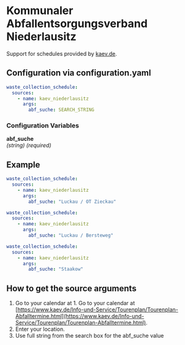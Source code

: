 # Kommunaler Abfallentsorgungsverband Niederlausitz

Support for schedules provided by [kaev.de](https://www.kaev.de/).

## Configuration via configuration.yaml

```yaml
waste_collection_schedule:
  sources:
    - name: kaev_niederlausitz
      args:
        abf_suche: SEARCH_STRING
```

### Configuration Variables

**abf_suche**<br>
*(string) (required)*


## Example

```yaml
waste_collection_schedule:
  sources:
    - name: kaev_niederlausitz
      args:
        abf_suche: "Luckau / OT Zieckau"
```

```yaml
waste_collection_schedule:
  sources:
    - name: kaev_niederlausitz
      args:
        abf_suche: "Luckau / Bersteweg"
```

```yaml
waste_collection_schedule:
  sources:
    - name: kaev_niederlausitz
      args:
        abf_suche: "Staakow"
```


## How to get the source arguments

1. Go to your calendar at 1. Go to your calendar at [https://www.kaev.de/Info-und-Service/Tourenplan/Tourenplan-Abfalltermine.html](https://www.kaev.de/Info-und-Service/Tourenplan/Tourenplan-Abfalltermine.html).
2. Enter your location.
3. Use full string from the search box for the abf_suche value
